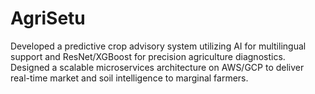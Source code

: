 # AgriSetu
Developed a predictive crop advisory system utilizing AI for multilingual support and ResNet/XGBoost for precision agriculture diagnostics. Designed a scalable microservices architecture on AWS/GCP to deliver real-time market and soil intelligence to marginal farmers.
